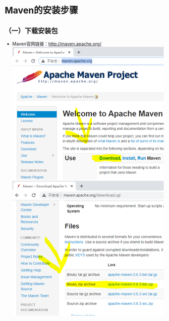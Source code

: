 # Maven的安装步骤

## （一）下载安装包

- Maven官网链接：http://maven.apache.org/
![图1-1](note/1.PNG)
![图1-2](note/2.PNG)